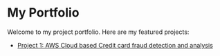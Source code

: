 # My Portfolio

Welcome to my project portfolio. Here are my featured projects:

- [Project 1: AWS Cloud based Credit card fraud detection and analysis](https://github.com/maneesh3212/fraud-detection-aws)

